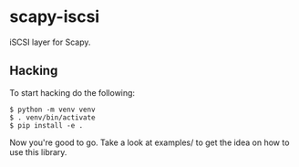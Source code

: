 # scapy-iscsi

iSCSI layer for Scapy.

## Hacking

To start hacking do the following:

```
$ python -m venv venv
$ . venv/bin/activate
$ pip install -e .
```

Now you're good to go. Take a look at examples/ to get the idea on how to use
this library.
